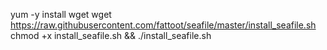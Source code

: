 yum -y install wget
wget https://raw.githubusercontent.com/fattoot/seafile/master/install_seafile.sh
chmod +x install_seafile.sh && ./install_seafile.sh
